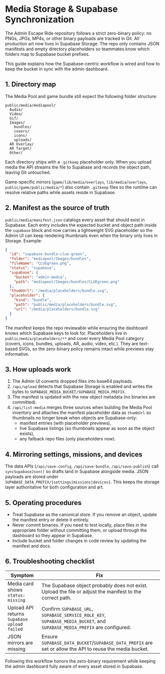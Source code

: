 # Media Storage & Supabase Synchronization

The Admin Escape Ride repository follows a strict zero-binary policy: no PNGs,
JPGs, MP4s, or other binary payloads are tracked in Git. All production art now
lives in Supabase Storage. The repo only contains JSON manifests and empty
directory placeholders so teammates know which folders map to Supabase bucket
prefixes.

This guide explains how the Supabase-centric workflow is wired and how to keep
the bucket in sync with the admin dashboard.

## 1. Directory map

The Media Pool and game bundle still expect the following folder structure:

```
public/media/mediapool/
  Audio/
  Video/
  Gif/
  Images/
    bundles/
    covers/
    icons/
    uploads/
  AR Overlay/
  AR Target/
  Other/
```

Each directory ships with a `.gitkeep` placeholder only. When you upload media
the API streams the file to Supabase and records the object path, leaving Git
untouched.

Game-specific mirrors (`game/lib/media/overlays`, `lib/media/overlays`,
`public/game/public/media/*`) also contain `.gitkeep` files so the runtime can
resolve relative paths while assets reside in Supabase.

## 2. Manifest as the source of truth

`public/media/manifest.json` catalogs every asset that should exist in
Supabase. Each entry includes the expected bucket and object path inside the
`supabase` block and now carries a lightweight SVG placeholder so the Admin UI
can keep rendering thumbnails even when the binary only lives in Storage.
Example:

```json
{
  "id": "supabase-bundle-clue-green",
  "folder": "mediapool/Images/bundles",
  "fileName": "CLUEgreen.png",
  "status": "supabase",
  "supabase": {
    "bucket": "admin-media",
    "path": "mediapool/Images/bundles/CLUEgreen.png"
  },
  "thumbUrl": "/media/placeholders/bundle.svg",
  "placeholder": {
    "kind": "bundle",
    "path": "public/media/placeholders/bundle.svg",
    "url": "/media/placeholders/bundle.svg"
  }
}
```

The manifest keeps the repo reviewable while ensuring the dashboard knows which
Supabase keys to look for. Placeholders live in
`public/media/placeholders/**` and cover every Media Pool category (covers,
icons, bundles, uploads, AR, audio, video, etc.). They are text-based SVGs, so
the zero-binary policy remains intact while previews stay informative.

## 3. How uploads work

1. The Admin UI converts dropped files into base64 payloads.
2. `/api/upload` detects that Supabase Storage is enabled and writes the bytes
   to `SUPABASE_MEDIA_BUCKET/SUPABASE_MEDIA_PREFIX`.
3. The manifest is updated with the new object metadata (no binaries are
   committed).
4. `/api/list-media` merges three sources when building the Media Pool
   inventory and attaches the manifest placeholder data as `thumbUrl` so
   thumbnails no longer break when objects are Supabase-only:
   * manifest entries (with placeholder previews),
   * live Supabase listings (so thumbnails appear as soon as the object exists),
   * any fallback repo files (only placeholders now).

## 4. Mirroring settings, missions, and devices

The data APIs (`/api/save-config`, `/api/save-bundle`, `/api/save-publish`) call
`syncSupabaseJson()` so drafts land in Supabase alongside media. JSON payloads
are stored under `SUPABASE_DATA_PREFIX/{settings|missions|devices}`. This keeps
the storage layer authoritative for both configuration and art.

## 5. Operating procedures

* Treat Supabase as the canonical store. If you remove an object, update the
  manifest entry or delete it entirely.
* Never commit binaries. If you need to test locally, place files in the
  appropriate folder without committing them, or upload through the dashboard so
they appear in Supabase.
* Include bucket and folder changes in code review by updating the manifest and
  docs.

## 6. Troubleshooting checklist

| Symptom | Fix |
| --- | --- |
| Media card shows `status: missing` | The Supabase object probably does not exist. Upload the file or adjust the manifest to the correct path. |
| Upload API returns `Supabase upload failed` | Confirm `SUPABASE_URL`, `SUPABASE_SERVICE_ROLE_KEY`, `SUPABASE_MEDIA_BUCKET`, and `SUPABASE_MEDIA_PREFIX` are configured. |
| JSON mirrors are missing | Ensure `SUPABASE_DATA_BUCKET`/`SUPABASE_DATA_PREFIX` are set or allow the API to reuse the media bucket. |

Following this workflow honors the zero-binary requirement while keeping the
admin dashboard fully aware of every asset stored in Supabase.
